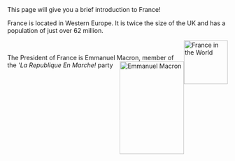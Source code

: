 <body> This page will give you a brief introduction to France! 
<p> France is located in Western Europe. It is twice the size of the UK and has a population of just over 62 million. </p>
<img src="https://upload.wikimedia.org/wikipedia/commons/thumb/a/a4/EU-France_%28orthographic_projection%29.svg/440px-EU-France_%28orthographic_projection%29.svg.png" alt="France in the World" style="float:right" width="100" height="100" >
<br>
  <p> The President of France is Emmanuel Macron, member of the <i>'La Republique En Marche! </i> party  <img src=" https://upload.wikimedia.org/wikipedia/commons/f/f4/Emmanuel_Macron_in_2019.jpg" alt="Emmanuel Macron" style="float:right" width="147" height="211.5" >
